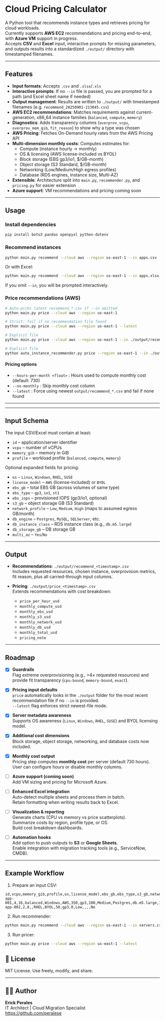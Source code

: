 # Cloud Pricing Calculator

A Python tool that recommends instance types and retrieves pricing for cloud workloads.  
Currently supports **AWS EC2** recommendations and pricing end-to-end, with **Azure VM** support in progress.  
Accepts **CSV** and **Excel** input, interactive prompts for missing parameters, and outputs results into a standardized `./output/` directory with timestamped filenames.

---

## Features

- **Input formats**: Accepts `.csv` and `.xlsx`/`.xls`
- **Interactive prompts**: If no `--in` file is passed, you are prompted for a path (and Excel sheet name if needed)
- **Output management**: Results are written to `./output/` with timestamped filenames (e.g. `recommend_20250901-213045.csv`)
- **AWS EC2 recommendations**: Matches requirements against current-generation, x86_64 instance families (`balanced`, `compute`, `memory`)
- **Diagnostics**: Adds transparency columns (`overprov_vcpu`, `overprov_mem_gib`, `fit_reason`) to show why a type was chosen
- **AWS Pricing**: Fetches On-Demand hourly rates from the AWS Pricing API
- **Multi-dimension monthly costs**: Computes estimates for:
  - Compute (instance hourly → monthly)
  - OS & licensing (AWS license-included vs BYOL)
  - Block storage (EBS gp3/io1, $/GB-month)
  - Object storage (S3 Standard, $/GB-month)
  - Networking (Low/Medium/High egress profiles)
  - Database (RDS engines, instance size, Multi-AZ)
- **Extensible**: Architecture split into `main.py`, `recommender.py`, and `pricing.py` for easier extension
- **Azure support**: VM recommendations and pricing coming soon

---

## Usage

### Install dependencies

```bash
pip install boto3 pandas openpyxl python-dotenv

```

### Recommend instances

```bash
python main.py recommend --cloud aws --region us-east-1 --in apps.csv
```

Or with Excel:

```bash
python main.py recommend --cloud aws --region us-east-1 --in apps.xlsx --sheet Sheet1
```

If you omit `--in`, you will be prompted interactively.

### Price recommendations (AWS)

```bash
# Auto-picks latest recommend_*.csv if --in omitted
python main.py price --cloud aws --region us-east-1

# Strict: fail if no recommendation file found
python main.py price --cloud aws --region us-east-1 --latest

# Explicit file
python main.py price --cloud aws --region us-east-1 --in ./output/recommend_20250830-213045.csv

```

```bash
# Explicit file
python auto_instance_recommender.py price --region us-east-1 --in ./output/recommend_20250830-213045.csv
```

#### Pricing options
- `--hours-per-month <float>` : Hours used to compute monthly cost (default: 730)  
- `--no-monthly` : Skip monthly cost column  
- `--latest` : Force using newest `output/recommend_*.csv` and fail if none found  

---

---

## Input Schema

The input CSV/Excel must contain at least:

- `id` – application/server identifier  
- `vcpu` – number of vCPUs  
- `memory_gib` – memory in GiB  
- `profile` – workload profile (`balanced`, `compute`, `memory`)  

Optional expanded fields for pricing:

- `os` – `Linux`, `Windows`, `RHEL`, `SUSE`  
- `license_model` – `AWS` (license-included) or `BYOL`  
- `ebs_gb` – total EBS GB (across volumes of same type)  
- `ebs_type` – `gp3`, `io1`, `st1`  
- `ebs_iops` – provisioned IOPS (gp3/io1, optional)  
- `s3_gb` – object storage GB (S3 Standard)  
- `network_profile` – `Low`, `Medium`, `High` (maps to assumed egress GB/month)  
- `db_engine` – `Postgres`, `MySQL`, `SQLServer`, etc.  
- `db_instance_class` – RDS instance class (e.g., `db.m5.large`)  
- `db_storage_gb` – DB storage GB  
- `multi_az` – `Yes`/`No`  

---
## Output

- **Recommendations**: `./output/recommend_<timestamp>.csv`  
  Includes requested resources, chosen instance, overprovision metrics, fit reason, plus all carried-through input columns.

- **Pricing**: `./output/price_<timestamp>.csv`  
  Extends recommendations with cost breakdown:  
  - `price_per_hour_usd`  
  - `monthly_compute_usd`  
  - `monthly_ebs_usd`  
  - `monthly_s3_usd`  
  - `monthly_network_usd`  
  - `monthly_db_usd`  
  - `monthly_total_usd`  
  - `pricing_note`  

---

## Roadmap


- [x] **Guardrails**  
  Flag extreme overprovisioning (e.g., >4× requested resources) and provide fit transparency (`cpu-bound`, `memory-bound`, `exact`).

- [x] **Pricing input defaults**  
  `price` automatically looks in the `./output` folder for the most recent recommendation file if no `--in` is provided.  
  `--latest` flag enforces strict newest-file mode.

- [x] **Server metadata awareness**  
  Supports OS awareness (`Linux`, `Windows`, `RHEL`, `SUSE`) and BYOL licensing model.

- [x] **Additional cost dimensions**  
  Block storage, object storage, networking, and database costs now included.

- [x] **Monthly cost output**  
  Pricing step computes **monthly cost** per server (default 730 hours).  
  User can configure hours or disable monthly columns.

- [ ] **Azure support (coming soon)**  
  Add VM sizing and pricing for Microsoft Azure.

- [ ] **Enhanced Excel integration**  
  Auto-detect multiple sheets and process them in batch.  
  Retain formatting when writing results back to Excel.

- [ ] **Visualization & reporting**  
  Generate charts (CPU vs memory vs price scatterplots).  
  Summarize costs by region, profile type, or OS.  
  Build cost breakdown dashboards.

- [ ] **Automation hooks**  
  Add option to push outputs to **S3** or **Google Sheets**.  
  Enable integration with migration tracking tools (e.g., ServiceNow, CMDB).
 
---

## Example Workflow

1. Prepare an input CSV:

```csv
id,vcpu,memory_gib,profile,os,license_model,ebs_gb,ebs_type,s3_gb,network_profile,db_engine,db_instance_class,db_storage_gb,multi_az
app-001,4,16,balanced,Windows,AWS,350,gp3,100,Medium,Postgres,db.m5.large,100,Yes
app-002,2,8,,RHEL,BYOL,50,gp3,0,Low,,,,No

```

2. Run recommender:

```bash
python main.py recommend --cloud aws --region us-east-1 --in servers.csv

```

3. Run pricer:

```bash
python main.py price --cloud aws --region us-east-1 --latest
```

## 📌 License

MIT License. Use freely, modify, and share.

---

## 👨‍💻 Author

**Erick Perales**  
IT Architect | Cloud Migration Specialist  
https://github.com/peralese
